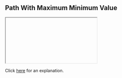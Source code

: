 ##  Path With Maximum Minimum Value 

<iframe></iframe>

Click [here](Explanation.md) for an explanation.

